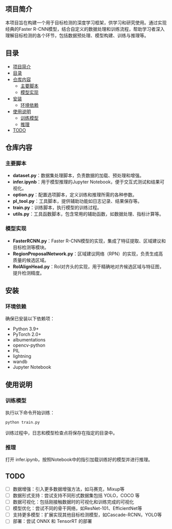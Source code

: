## 项目简介

本项目旨在构建一个用于目标检测的深度学习框架，供学习和研究使用。通过实现经典的Faster R-CNN模型，结合自定义的数据处理和训练流程，帮助学习者深入理解目标检测的各个环节，包括数据预处理、模型构建、训练与推理等。

## 目录

- [项目简介](#项目简介)
- [目录](#目录)
- [仓库内容](#仓库内容)
  - [主要脚本](#主要脚本)
  - [模型实现](#模型实现)
- [安装](#安装)
  - [环境依赖](#环境依赖)
- [使用说明](#使用说明)
  - [训练模型](#训练模型)
  - [推理](#推理)
- [TODO](#todo)

## 仓库内容

### 主要脚本

- **dataset.py**：数据集处理脚本，负责数据的加载、预处理和增强。
- **infer.ipynb**：用于模型推理的Jupyter Notebook，便于交互式测试和结果可视化。
- **option.py**：配置选项脚本，定义训练和推理所需的各种参数。
- **pl_tool.py**：工具脚本，提供辅助功能如日志记录、结果保存等。
- **train.py**：训练脚本，执行模型的训练过程。
- **utils.py**：工具函数脚本，包含常用的辅助函数，如数据处理、指标计算等。

### 模型实现

- **FasterRCNN.py**：Faster R-CNN模型的实现，集成了特征提取、区域建议和目标检测等模块。
- **RegionProposalNetwork.py**：区域建议网络（RPN）的实现，负责生成高质量的候选区域。
- **RoIAlignHead.py**：RoI对齐头的实现，用于精确地对齐候选区域与特征图，提升检测精度。

## 安装

### 环境依赖

确保已安装以下依赖项：

- Python 3.9+
- PyTorch 2.0+
- albumentations
- opencv-python
- PIL
- lightning
- wandb
- Jupyter Notebook

## 使用说明

### 训练模型

执行以下命令开始训练：

```bash
python train.py
```
训练过程中，日志和模型检查点将保存在指定的目录中。

### 推理
打开 infer.ipynb，按照Notebook中的指引加载训练好的模型并进行推理。

## TODO
- [ ] 数据增强：引入更多数据增强方法，如马赛克，Mixup等
- [ ] 数据形式支持：尝试支持不同形式数据集包括 YOLO，COCO 等
- [ ] 数据可视化：包括刚接触数据时的可视化和训练完成的可视化
- [ ] 模型优化：尝试不同的骨干网络，如ResNet-101、EfficientNet等
- [ ] 支持更多模型：扩展实现其他目标检测模型，如Cascade-RCNN，YOLO等
- [ ] 部署：尝试 ONNX 和 TensorRT 的部署
